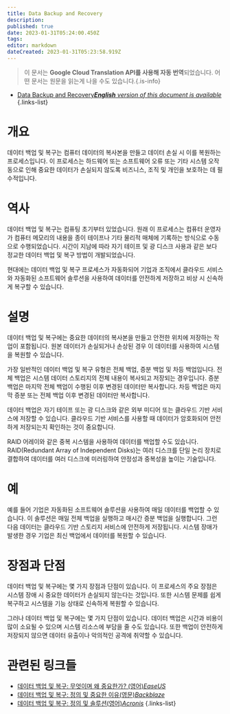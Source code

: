 ```yaml
---
title: Data Backup and Recovery
description: 
published: true
date: 2023-01-31T05:24:00.450Z
tags: 
editor: markdown
dateCreated: 2023-01-31T05:23:58.919Z
---
```


> 이 문서는 **Google Cloud Translation API를 사용해 자동 번역**되었습니다.
어떤 문서는 원문을 읽는게 나을 수도 있습니다.{.is-info}
- [Data Backup and Recovery***English** version of this document is available*](/en/Knowledge-base/Dictionary/data-backup-and-recovery)
{.links-list}



# 개요
데이터 백업 및 복구는 컴퓨터 데이터의 복사본을 만들고 데이터 손실 시 이를 복원하는 프로세스입니다. 이 프로세스는 하드웨어 또는 소프트웨어 오류 또는 기타 시스템 오작동으로 인해 중요한 데이터가 손실되지 않도록 비즈니스, 조직 및 개인을 보호하는 데 필수적입니다.

# 역사
데이터 백업 및 복구는 컴퓨팅 초기부터 있었습니다. 원래 이 프로세스는 컴퓨터 운영자가 컴퓨터 메모리의 내용을 종이 테이프나 기타 물리적 매체에 기록하는 방식으로 수동으로 수행되었습니다. 시간이 지남에 따라 자기 테이프 및 광 디스크 사용과 같은 보다 정교한 데이터 백업 및 복구 방법이 개발되었습니다.

현대에는 데이터 백업 및 복구 프로세스가 자동화되어 기업과 조직에서 클라우드 서비스와 자동화된 소프트웨어 솔루션을 사용하여 데이터를 안전하게 저장하고 비상 시 신속하게 복구할 수 있습니다.

# 설명
데이터 백업 및 복구에는 중요한 데이터의 복사본을 만들고 안전한 위치에 저장하는 작업이 포함됩니다. 원본 데이터가 손실되거나 손상된 경우 이 데이터를 사용하여 시스템을 복원할 수 있습니다.

가장 일반적인 데이터 백업 및 복구 유형은 전체 백업, 증분 백업 및 차등 백업입니다. 전체 백업은 시스템 데이터 스토리지의 전체 내용이 복사되고 저장되는 경우입니다. 증분 백업은 마지막 전체 백업이 수행된 이후 변경된 데이터만 복사합니다. 차등 백업은 마지막 증분 또는 전체 백업 이후 변경된 데이터만 복사합니다.

데이터 백업은 자기 테이프 또는 광 디스크와 같은 외부 미디어 또는 클라우드 기반 서비스에 저장할 수 있습니다. 클라우드 기반 서비스를 사용할 때 데이터가 암호화되어 안전하게 저장되는지 확인하는 것이 중요합니다.

RAID 어레이와 같은 중복 시스템을 사용하여 데이터를 백업할 수도 있습니다. RAID(Redundant Array of Independent Disks)는 여러 디스크를 단일 논리 장치로 결합하여 데이터를 여러 디스크에 미러링하여 안정성과 중복성을 높이는 기술입니다.

# 예
예를 들어 기업은 자동화된 소프트웨어 솔루션을 사용하여 매일 데이터를 백업할 수 있습니다. 이 솔루션은 매일 전체 백업을 실행하고 매시간 증분 백업을 실행합니다. 그런 다음 데이터는 클라우드 기반 스토리지 서비스에 안전하게 저장됩니다. 시스템 장애가 발생한 경우 기업은 최신 백업에서 데이터를 복원할 수 있습니다.

# 장점과 단점
데이터 백업 및 복구에는 몇 가지 장점과 단점이 있습니다. 이 프로세스의 주요 장점은 시스템 장애 시 중요한 데이터가 손실되지 않는다는 것입니다. 또한 시스템 문제를 쉽게 복구하고 시스템을 기능 상태로 신속하게 복원할 수 있습니다.

그러나 데이터 백업 및 복구에는 몇 가지 단점이 있습니다. 데이터 백업은 시간과 비용이 많이 소요될 수 있으며 시스템 리소스에 부담을 줄 수도 있습니다. 또한 백업이 안전하게 저장되지 않으면 데이터 유출이나 악의적인 공격에 취약할 수 있습니다.

# 관련된 링크들
- [데이터 백업 및 복구: 무엇이며 왜 중요한가? (영어)*EaseUS*](https://www.easeus.com/storage-media-recovery/data-backup-and-recovery.html)
- [데이터 백업 및 복구: 정의 및 중요한 이유(영문)*Backblaze*](https://www.backblaze.com/data-backup-and-recovery.html)
- [데이터 백업 및 복구: 정의 및 솔루션(영어)*Acronis*](https://www.acronis.com/en-us/data-protection/data-backup-and-recovery/)
{.links-list}